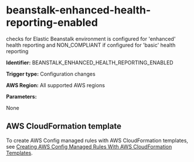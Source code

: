 # beanstalk\-enhanced\-health\-reporting\-enabled<a name="beanstalk-enhanced-health-reporting-enabled"></a>

checks for Elastic Beanstalk environment is configured for 'enhanced' health reporting and NON\_COMPLIANT if configured for 'basic' health reporting 

**Identifier:** BEANSTALK\_ENHANCED\_HEALTH\_REPORTING\_ENABLED

**Trigger type:** Configuration changes

**AWS Region:** All supported AWS regions

**Parameters:**

None  

## AWS CloudFormation template<a name="w24aac11c29c17b7c29c15"></a>

To create AWS Config managed rules with AWS CloudFormation templates, see [Creating AWS Config Managed Rules With AWS CloudFormation Templates](aws-config-managed-rules-cloudformation-templates.md)\.